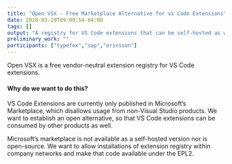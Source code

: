 ```yaml
---
title: "Open VSX - Free Marketplace Alternative for vs Code Extensions"
date: 2020-03-20T09:09:54-04:00
tags: []
output: "A registry for VS Code extensions that can be self-hosted as well as an instance of it, publicly hosted by the Eclipse Foundation, which can be used from any non-Visual Studio Products."
preliminary_work: ""
participants: ["typefox","sap","ericsson"]
---
```

Open VSX is a free vendor-neutral extension registry for VS Code extensions.  

#### Why do we want to do this?  

VS Code Extensions are currently only published in Microsoft’s Marketplace, which disallows usage from non-Visual Studio products. We want to establish an open alternative, so that VS Code extensions can be consumed by other products as well.

Microsoft’s marketplace is not available as a self-hosted version nor is open-source. We want to allow installations of extension registry within company networks and make that code available under the EPL2.